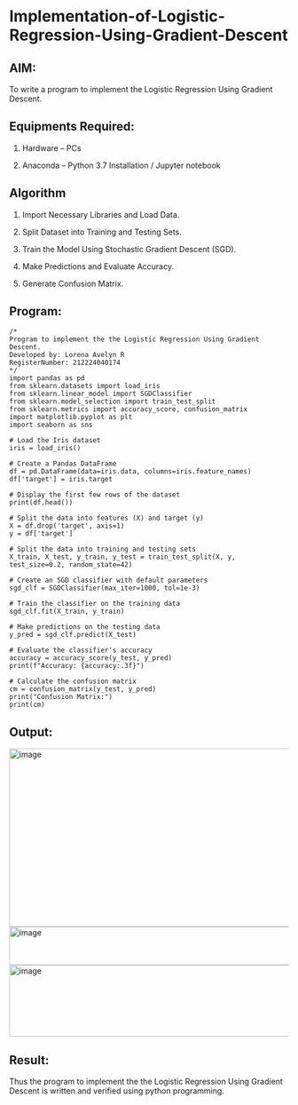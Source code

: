 # Implementation-of-Logistic-Regression-Using-Gradient-Descent

## AIM:
To write a program to implement the Logistic Regression Using Gradient Descent.

## Equipments Required:

1. Hardware – PCs
  
2. Anaconda – Python 3.7 Installation / Jupyter notebook

## Algorithm
1. Import Necessary Libraries and Load Data.

2. Split Dataset into Training and Testing Sets.

3. Train the Model Using Stochastic Gradient Descent (SGD).

4. Make Predictions and Evaluate Accuracy.

5. Generate Confusion Matrix.

## Program:
```
/*
Program to implement the the Logistic Regression Using Gradient Descent.
Developed by: Lorena Avelyn R
RegisterNumber: 212224040174 
*/
import pandas as pd
from sklearn.datasets import load_iris
from sklearn.linear_model import SGDClassifier
from sklearn.model_selection import train_test_split
from sklearn.metrics import accuracy_score, confusion_matrix
import matplotlib.pyplot as plt
import seaborn as sns

# Load the Iris dataset
iris = load_iris()

# Create a Pandas DataFrame
df = pd.DataFrame(data=iris.data, columns=iris.feature_names)
df['target'] = iris.target

# Display the first few rows of the dataset
print(df.head())

# Split the data into features (X) and target (y)
X = df.drop('target', axis=1)
y = df['target']

# Split the data into training and testing sets
X_train, X_test, y_train, y_test = train_test_split(X, y, test_size=0.2, random_state=42)

# Create an SGD classifier with default parameters
sgd_clf = SGDClassifier(max_iter=1000, tol=1e-3)

# Train the classifier on the training data
sgd_clf.fit(X_train, y_train)

# Make predictions on the testing data
y_pred = sgd_clf.predict(X_test)

# Evaluate the classifier's accuracy
accuracy = accuracy_score(y_test, y_pred)
print(f"Accuracy: {accuracy:.3f}")

# Calculate the confusion matrix
cm = confusion_matrix(y_test, y_pred)
print("Confusion Matrix:")
print(cm)  

```

## Output:
<img width="976" height="321" alt="image" src="https://github.com/user-attachments/assets/d5c0b561-ab5f-4fc0-8786-965759bda25f" />
<img width="1076" height="69" alt="image" src="https://github.com/user-attachments/assets/65a61d88-7d2f-4cde-a4af-e760180dc3bb" />
<img width="516" height="129" alt="image" src="https://github.com/user-attachments/assets/076fcddf-316c-4296-88ad-cfa80af57d5d" />




## Result:
Thus the program to implement the the Logistic Regression Using Gradient Descent is written and verified using python programming.

